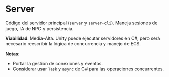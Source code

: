 # Server

Código del servidor principal (`server` y `server-cli`). Maneja sesiones de juego, IA de NPC y persistencia.

**Viabilidad**: Media-Alta. Unity puede ejecutar servidores en C#, pero será necesario reescribir la lógica de concurrencia y manejo de ECS.

**Notas**:
- Portar la gestión de conexiones y eventos.
- Considerar usar `Task` y `async` de C# para las operaciones concurrentes.
